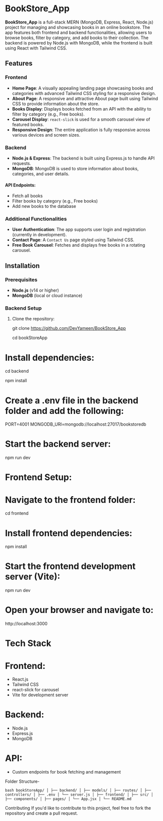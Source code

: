 # BookStore_App

**BookStore_App** is a full-stack MERN (MongoDB, Express, React, Node.js) project for managing and showcasing books in an online bookstore. The app features both frontend and backend functionalities, allowing users to browse books, filter by category, and add books to their collection. The backend is powered by Node.js with MongoDB, while the frontend is built using React with Tailwind CSS.

## Features

### Frontend
- **Home Page**: A visually appealing landing page showcasing books and categories with advanced Tailwind CSS styling for a responsive design.
- **About Page**: A responsive and attractive About page built using Tailwind CSS to provide information about the store.
- **Books Display**: Displays books fetched from an API with the ability to filter by category (e.g., Free books).
- **Carousel Display**: `react-slick` is used for a smooth carousel view of featured books.
- **Responsive Design**: The entire application is fully responsive across various devices and screen sizes.

### Backend
- **Node.js & Express**: The backend is built using Express.js to handle API requests.
- **MongoDB**: MongoDB is used to store information about books, categories, and user details.
  
#### API Endpoints:
- Fetch all books
- Filter books by category (e.g., Free books)
- Add new books to the database

### Additional Functionalities
- **User Authentication**: The app supports user login and registration (currently in development).
- **Contact Page**: A `Contact Us` page styled using Tailwind CSS.
- **Free Book Carousel**: Fetches and displays free books in a rotating carousel.

## Installation

### Prerequisites
- **Node.js** (v14 or higher)
- **MongoDB** (local or cloud instance)

### Backend Setup

1. Clone the repository:

   git clone https://github.com/DevYameen/BookStore_App

   cd bookStoreApp

# Install dependencies:

cd backend

npm install

# Create a .env file in the backend folder and add the following:

PORT=4001
MONGODB_URI=mongodb://localhost:27017/bookstoredb

# Start the backend server:

npm run dev

# Frontend Setup:

# Navigate to the frontend folder:

cd frontend

# Install frontend dependencies:

npm install

# Start the frontend development server (Vite):

npm run dev

# Open your browser and navigate to:

http://localhost:3000

# Tech Stack

# Frontend:
- React.js
- Tailwind CSS
- react-slick for carousel
- Vite for development server

# Backend:
- Node.js
- Express.js
- MongoDB

# API:
- Custom endpoints for book fetching and management

Folder Structure-

```bash bookStoreApp/ │ ├── backend/ │ ├── models/ │ ├── routes/ │ ├── controllers/ │ ├── .env │ └── server.js │ ├── frontend/ │ ├── src/ │ ├── components/ │ ├── pages/ │ └── App.jsx │ └── README.md ```

Contributing
If you'd like to contribute to this project, feel free to fork the repository and create a pull request.

   
